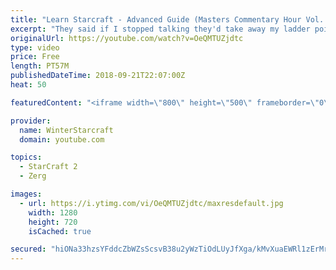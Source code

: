 ```yaml
---
title: "Learn Starcraft - Advanced Guide (Masters Commentary Hour Vol. 1)"
excerpt: "They said if I stopped talking they'd take away my ladder points. Next one I upload will have more terran/toss blame RNGesus."
originalUrl: https://youtube.com/watch?v=OeQMTUZjdtc
type: video
price: Free
length: PT57M
publishedDateTime: 2018-09-21T22:07:00Z
heat: 50

featuredContent: "<iframe width=\"800\" height=\"500\" frameborder=\"0\" src=\"https://www.youtube.com/embed/OeQMTUZjdtc\" allow=\"accelerometer; autoplay; encrypted-media; gyroscope; picture-in-picture\" allowfullscreen></iframe>"

provider:
  name: WinterStarcraft
  domain: youtube.com

topics:
  - StarCraft 2
  - Zerg

images:
  - url: https://i.ytimg.com/vi/OeQMTUZjdtc/maxresdefault.jpg
    width: 1280
    height: 720
    isCached: true

secured: "hiONa33hzsYFddcZbWZsScsvB38u2yWzTiOdLUyJfXga/kMvXuaEWRl1zErMrfSSntiIZ1+6MPUO+bh/C+WKUmK3jETVNK1NerVBnGBkgQByr/q1To14UwD1WzH6jwNzg1aG2WCmOl4gyhzLXUbHx0FuWDesKX8wmiBLYuzXNLtwYMzyjqIYrAIPCinqOI493sUno/Vwd//SCTQac8xKOfWXT8IBPClF4cfrN/vJK5OKbaiMLu21nkdJnXNiRLv3frgB1FhuHSgOjgIjTbUEK7QRu/HpuJv9mRgHXXdEoEBMcp/gP3lIAMC/KUYJNZNoHINELmW4JV3C1GwB5kaKvuNAYJyGwBMhmn8NXgGaDnLNQ5XXWygGfg2TOZ26B1o3FuH0eE0sJ3ukx0lw+lm0YUUVPJT4hTUDkwKK2Mky6L0=;idbD/zWRn7j7gl6pe3k2Ag=="
---
```


